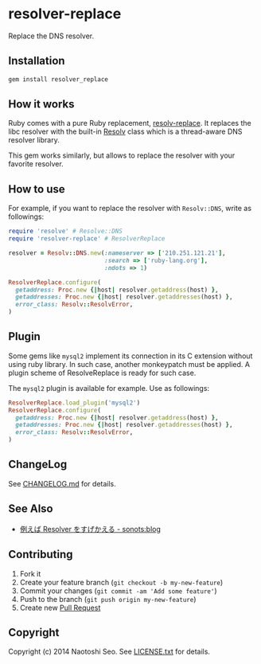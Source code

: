 # resolver-replace

Replace the DNS resolver.

## Installation

```bash
gem install resolver_replace
```

## How it works

Ruby comes with a pure Ruby replacement, [resolv-replace](https://github.com/ruby/ruby/blob/b1f2effda85efd03bd4ad5c06e0aae5e14f3f864/lib/resolv-replace.rb). 
It replaces the libc resolver with the built-in [Resolv](http://apidock.com/ruby/Resolv) class which is a thread-aware DNS resolver library.

This gem works similarly, but allows to replace the resolver with your favorite resolver. 

## How to use

For example, if you want to replace the resolver with `Resolv::DNS`, write as followings:

```ruby
require 'resolve' # Resolve::DNS
require 'resolver-replace' # ResolverReplace

resolver = Resolv::DNS.new(:nameserver => ['210.251.121.21'],
                           :search => ['ruby-lang.org'],
                           :ndots => 1)

ResolverReplace.configure(
  getaddress: Proc.new {|host| resolver.getaddress(host) },
  getaddresses: Proc.new {|host| resolver.getaddresses(host) },
  error_class: Resolv::ResolvError,
)
```

## Plugin

Some gems like `mysql2` implement its connection in its C extension without using ruby library. 
In such case, another monkeypatch must be applied. A plugin scheme of ResolveReplace is ready for such case.

The `mysql2` plugin is available for example. Use as followings:

```ruby
ResolverReplace.load_plugin('mysql2')
ResolverReplace.configure(
  getaddress: Proc.new {|host| resolver.getaddress(host) },
  getaddresses: Proc.new {|host| resolver.getaddresses(host) },
  error_class: Resolv::ResolvError,
)
```

## ChangeLog

See [CHANGELOG.md](CHANGELOG.md) for details.

## See Also

* [例えば Resolver をすげかえる - sonots:blog](http://blog.livedoor.jp/sonots/archives/38822072.html)

## Contributing

1. Fork it
2. Create your feature branch (`git checkout -b my-new-feature`)
3. Commit your changes (`git commit -am 'Add some feature'`)
4. Push to the branch (`git push origin my-new-feature`)
5. Create new [Pull Request](../../pull/new/master)

## Copyright

Copyright (c) 2014 Naotoshi Seo. See [LICENSE.txt](LICENSE.txt) for details.

